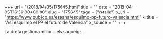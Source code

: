 +++
url = "/2018/04/05/175645.html"
title = ""
date = "2018-04-05T16:56:00+00:00"
slug = "175645"
tags = ["retalls"]
x_url = "https://www.publico.es/espana/esquilmo-pp-futuro-valencia.html"
x_title = "Así esquilmó el PP el futuro de Valencia"
x_source = ""
+++


La dreta gestiona millor… els saqueigs.
